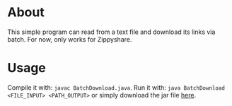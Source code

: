 # About

This simple program can read from a text file and download its links via batch.
For now, only works for Zippyshare.

# Usage

Compile it with: ```javac BatchDownload.java```.
Run it with: ```java BatchDownload <FILE_INPUT> <PATH_OUTPUT>``` or simply download the jar file [here](https://not.yet).

